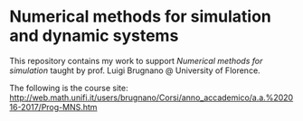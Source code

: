 # Numerical methods for simulation and dynamic systems

This repository contains my work to support *Numerical methods for simulation* 
taught by prof. Luigi Brugnano @ University of Florence.

The following is the course site: http://web.math.unifi.it/users/brugnano/Corsi/anno_accademico/a.a.%202016-2017/Prog-MNS.htm
